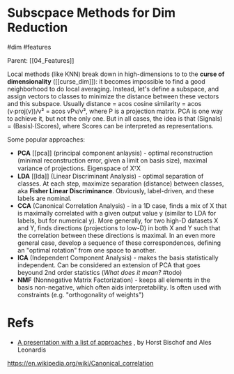 # Subscpace Methods for Dim Reduction

#dim #features

Parent: [[04_Features]]

Local methods (like KNN) break down in high-dimensions to to the **curse of dimensionality** ([[curse_dim]]): it becomes impossible to find a good neighborhood to do local averaging. Instead, let's define a subspace, and assign vectors to classes to minimize the distance between these vectors and this subspace. Usually distance = acos cosine similarity = acos (v∙proj(v))/v² = acos vPv/v², where P is a projection matrix. PCA is one way to achieve it, but not the only one. But in all cases, the idea is that (Signals) = (Basis)∙(Scores), where Scores can be interpreted as representations.

Some popular approaches:

* **PCA** [[pca]] (principal component anlaysis) - optimal reconstruction (minimal reconstruction error, given a limit on basis size), maximal variance of projections. Eigenspace of XᵀX
* **LDA** [[lda]] (Linear Discriminant Analysis) - optimal separation of classes. At each step, maximize separation (distance) between classes, aka **Fisher Linear Discriminance**. Obviously, label-driven, and these labels are nominal.
* **CCA** (Canonical Correlation Analysis) - in a 1D case, finds a mix of X that is maximally correlated with a given output value y (similar to LDA for labels, but for numerical y). More generally, for two high-D datasets X and Y, finds directions (projections to low-D) in both X and Y such that the correlation between these directions is maximal. In an even more general case, develop a sequence of these correspondences, defining an "optimal rotation" from one space to another.
* **ICA** (Independent Component Analysis) - makes the basis statistically independent. Can be considered an extension of PCA that goes beyound 2nd order statistics (_What does it mean?_ #todo)
* **NMF** (Nonnegative Matrix Factorization) - keeps all elements in the basis non-negative, which often aids interpretability. Is often used with constraints (e.g. "orthogonality of weights")

# Refs

* [A presentation with a list of approaches](https://www.cc.gatech.edu/~hic/8803-Fall-09/slides/SubSpace-Learning.pdf)	, by Horst Bischof and Ales Leonardis

https://en.wikipedia.org/wiki/Canonical_correlation